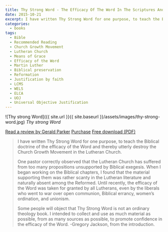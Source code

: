 ```yaml
---
title: Thy Strong Word - The Efficacy Of The Word In The Scriptures And The Lutheran Confessions by Pastor Gregory L. Jackson, PhD
date: 2015-10-21
excerpt: I have written Thy Strong Word for one purpose, to teach the Biblical doctrine of the efficacy of the Word and thereby utterly destroy the Church  Growth Movement in the Lutheran Church.
categories:
  - books
tags:
  - Bible
  - Recommended Reading
  - Church Growth Movement
  - Lutheran Church
  - Means of Grace
  - Efficacy of the Word
  - Martin Luther
  - Biblical preservation
  - Reformation
  - Justification by faith
  - LCMS
  - WELS
  - ELCA
  - UOJ
  - Universal Objective Justification
---
```


![Thy strong Word]({{ site.url }}{{ site.baseurl }}/assets/images/thy-strong-word.jpg)
*Thy strong Word*

[Read a review by Gerald Parker](https://www.amazon.com/review/R2OFTG4TOXZLPZ/)
[Purchase](https://www.amazon.com/Thy-Strong-Word-Scriptures-Confessions/dp/1534738398)
[Free download (PDF)](https://dl.dropboxusercontent.com/u/5009355/9388354_tsw_12_7_2010.pdf)

> I have written Thy Strong Word for one purpose, to teach the Biblical doctrine of the efficacy of the Word and thereby utterly destroy the Church  Growth Movement in the Lutheran Church.
> 
> One pastor correctly observed that the Lutheran Church has suffered from too many propositions unsupported by Biblical exegesis. When I began working on the Biblical chapters, I found that the material supporting them was rather scanty in the Lutheran literature and naturally absent among the Reformed. Until recently, the efficacy of the Word was taken for granted by all Lutherans, even by the liberals who went to war over open communion, Biblical errancy, women’s ordination, and unionism.
> 
> Some people will object that Thy Strong Word is not an ordinary theology book. I intended to collect and use as much material as possible, from as many sources as possible, to promote confidence in the efficacy of the Word. -Gregory Jackson, from the introduction.
